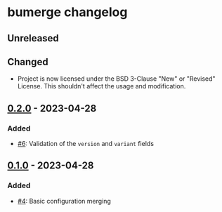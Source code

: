 <!--
SPDX-FileCopyrightText: © 2023 Nikita Karamov <me@kytta.dev>
SPDX-License-Identifier: CC-BY-4.0 OR BSD-3-Clause
-->

<!-- markdownlint-disable MD024 -->

# bumerge changelog

## Unreleased

## Changed

- Project is now licensed under the BSD 3-Clause "New" or "Revised" License.
  This shouldn't affect the usage and modification.

## [0.2.0] - 2023-04-28

### Added

- [#6](https://github.com/kytta/bumerge/pull/6):
  Validation of the `version` and `variant` fields

## [0.1.0] - 2023-04-28

### Added

- [#4](https://github.com/kytta/bumerge/pull/4):
  Basic configuration merging

<!-- Per-version diffs -->

[0.1.0]: https://github.com/kytta/bumerge/compare/386c01fe45029a6d6ef1185cd364a37040795e26...v0.1.0
[0.2.0]: https://github.com/kytta/bumerge/compare/v0.1.0...v0.2.0
